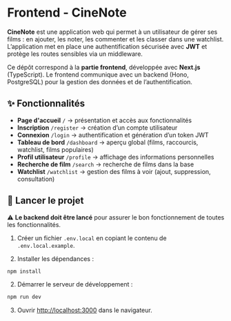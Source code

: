 # Frontend - CineNote

**CineNote** est une application web qui permet à un utilisateur de gérer ses films : en ajouter, les noter, les commenter et les classer dans une watchlist.
L’application met en place une authentification sécurisée avec **JWT** et protège les routes sensibles via un middleware.

Ce dépôt correspond à la **partie frontend**, développée avec **Next.js** (TypeScript). Le frontend communique avec un backend (Hono, PostgreSQL) pour la gestion des données et de l’authentification.

## ✨ Fonctionnalités

* **Page d'accueil** `/` → présentation et accès aux fonctionnalités
* **Inscription** `/register` → création d’un compte utilisateur
* **Connexion** `/login` → authentification et génération d’un token JWT
* **Tableau de bord** `/dashboard` → aperçu global (films, raccourcis, watchlist, films populaires)
* **Profil utilisateur** `/profile` → affichage des informations personnelles
* **Recherche de film** `/search` → recherche de films dans la base
* **Watchlist** `/watchlist` → gestion des films à voir (ajout, suppression, consultation)

## 🚀 Lancer le projet

⚠️ **Le backend doit être lancé** pour assurer le bon fonctionnement de toutes les fonctionnalités.

1. Créer un fichier `.env.local` en copiant le contenu de `.env.local.example`.

2. Installer les dépendances :

```bash
npm install
```

2. Démarrer le serveur de développement :

```bash
npm run dev
```

3. Ouvrir [http://localhost:3000](http://localhost:3000) dans le navigateur.
